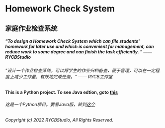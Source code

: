 # Homework Check System
## 家庭作业检查系统
##### "To design a Homework Check System which can file students' homework for later use and which is convenient for management, can reduce work to some degree and can finish the task efficiently. "  —— RYCBStudio
###### "设计一个作业检查系统，可以将学生的作业归档备查，便于管理，可以在一定程度上减少工作量，有效地完成任务。"  —— RYCB工作室
**This is a Python project. To see Java edtion, goto [this][this]**

###### *这是一个Python项目。要看Java版，转到*[这个][this]

*Copyright (c) 2022 RYCBStudio, All Rights Reserved.*


[this]:https://github.com/RYCBStudio/HCS

